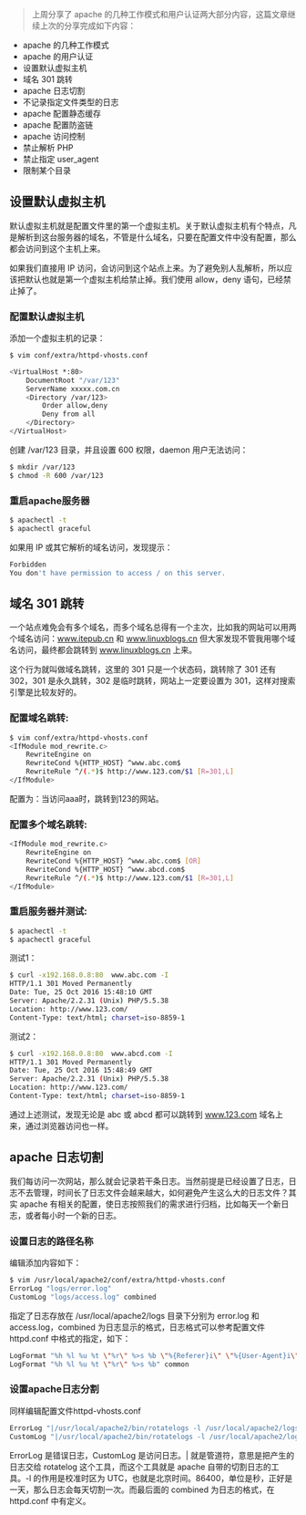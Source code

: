 > 上周分享了 apache 的几种工作模式和用户认证两大部分内容，这篇文章继续上次的分享完成如下内容：

* apache 的几种工作模式
* apache 的用户认证
* 设置默认虚拟主机
* 域名 301 跳转
* apache 日志切割
* 不记录指定文件类型的日志
* apache 配置静态缓存
* apache 配置防盗链
* apache 访问控制
* 禁止解析 PHP
* 禁止指定 user_agent
* 限制某个目录

## 设置默认虚拟主机
默认虚拟主机就是配置文件里的第一个虚拟主机。关于默认虚拟主机有个特点，凡是解析到这台服务器的域名，不管是什么域名，只要在配置文件中没有配置，那么都会访问到这个主机上来。

如果我们直接用 IP 访问，会访问到这个站点上来。为了避免别人乱解析，所以应该把默认也就是第一个虚拟主机给禁止掉。我们使用 allow，deny 语句，已经禁止掉了。

### 配置默认虚拟主机
添加一个虚拟主机的记录：
```sh
$ vim conf/extra/httpd-vhosts.conf

<VirtualHost *:80>
    DocumentRoot "/var/123"
    ServerName xxxxx.com.cn
    <Directory /var/123>
        Order allow,deny
        Deny from all
    </Directory>
</VirtualHost>
```
创建 /var/123 目录，并且设置 600 权限，daemon 用户无法访问：
```sh
$ mkdir /var/123
$ chmod -R 600 /var/123
```
### 重启apache服务器
```sh
$ apachectl -t
$ apachectl graceful
```
如果用 IP 或其它解析的域名访问，发现提示：
```sh
Forbidden
You don't have permission to access / on this server.
```

## 域名 301 跳转
一个站点难免会有多个域名，而多个域名总得有一个主次，比如我的网站可以用两个域名访问：www.itepub.cn 和 www.linuxblogs.cn 但大家发现不管我用哪个域名访问，最终都会跳转到 www.linuxblogs.cn 上来。

这个行为就叫做域名跳转，这里的 301 只是一个状态码，跳转除了 301 还有 302，301 是永久跳转，302 是临时跳转，网站上一定要设置为 301，这样对搜索引擎是比较友好的。

### 配置域名跳转:
```sh
$ vim conf/extra/httpd-vhosts.conf
<IfModule mod_rewrite.c>
    RewriteEngine on
    RewriteCond %{HTTP_HOST} ^www.abc.com$
    RewriteRule ^/(.*)$ http://www.123.com/$1 [R=301,L]
</IfModule>
```
配置为：当访问aaa时，跳转到123的网站。

### 配置多个域名跳转:
```sh
<IfModule mod_rewrite.c>
    RewriteEngine on
    RewriteCond %{HTTP_HOST} ^www.abc.com$ [OR]
    RewriteCond %{HTTP_HOST} ^www.abcd.com$
    RewriteRule ^/(.*)$ http://www.123.com/$1 [R=301,L]
</IfModule>
```

### 重启服务器并测试:
```sh
$ apachectl -t
$ apachectl graceful
```

测试1：
```sh
$ curl -x192.168.0.8:80  www.abc.com -I
HTTP/1.1 301 Moved Permanently
Date: Tue, 25 Oct 2016 15:48:10 GMT
Server: Apache/2.2.31 (Unix) PHP/5.5.38
Location: http://www.123.com/
Content-Type: text/html; charset=iso-8859-1
```

测试2：
```sh
$ curl -x192.168.0.8:80  www.abcd.com -I
HTTP/1.1 301 Moved Permanently
Date: Tue, 25 Oct 2016 15:48:49 GMT
Server: Apache/2.2.31 (Unix) PHP/5.5.38
Location: http://www.123.com/
Content-Type: text/html; charset=iso-8859-1
```
通过上述测试，发现无论是 abc 或 abcd 都可以跳转到 www.123.com 域名上来，通过浏览器访问也一样。

## apache 日志切割
我们每访问一次网站，那么就会记录若干条日志。当然前提是已经设置了日志，日志不去管理，时间长了日志文件会越来越大，如何避免产生这么大的日志文件？其实 apache 有相关的配置，使日志按照我们的需求进行归档，比如每天一个新日志，或者每小时一个新的日志。

### 设置日志的路径名称
编辑添加内容如下：
```sh
$ vim /usr/local/apache2/conf/extra/httpd-vhosts.conf
ErrorLog "logs/error.log"
CustomLog "logs/access.log" combined
```
指定了日志存放在 /usr/local/apache2/logs 目录下分别为 error.log 和 access.log，combined 为日志显示的格式，日志格式可以参考配置文件 httpd.conf 中格式的指定，如下：
```sh
LogFormat "%h %l %u %t \"%r\" %>s %b \"%{Referer}i\" \"%{User-Agent}i\"" combined
LogFormat "%h %l %u %t \"%r\" %>s %b" common
```

### 设置apache日志分割
同样编辑配置文件httpd-vhosts.conf
```sh
ErrorLog "|/usr/local/apache2/bin/rotatelogs -l /usr/local/apache2/logs/aaa-error_%Y%m%d.log 86400"
CustomLog "|/usr/local/apache2/bin/rotatelogs -l /usr/local/apache2/logs/aaa-access_%Y%m%d.log 86400" combined
```
ErrorLog 是错误日志，CustomLog 是访问日志。| 就是管道符，意思是把产生的日志交给 rotatelog 这个工具，而这个工具就是 apache 自带的切割日志的工具。-l 的作用是校准时区为 UTC，也就是北京时间。86400，单位是秒，正好是一天，那么日志会每天切割一次。而最后面的 combined 为日志的格式，在 httpd.conf 中有定义。 

